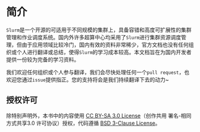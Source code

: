 # 简介

`Slurm`是一个开源的可适用于不同规模的集群上，具备容错和高度可扩展性的集群管理和作业调度系统。国内外许多超算中心均采用了`Slurm`进行集群资源调度管理，但由于应用领域比较冷门，国内有效的资料非常稀少，官方文档也没有任何组织或个人进行翻译或总结，使得`Slurm`的学习成本较高。本文档旨在为国内开发者提供一份较为完备的学习资料。  

我们欢迎任何组织或个人参与翻译，我们会尽快处理任何一个`pull request`，也欢迎您通过`issue`提供指正。您的支持将会是我们持续翻译下去的动力~

## 授权许可  

除特别声明外，本书中的内容使用 [CC BY-SA 3.0 License](https://creativecommons.org/licenses/by-sa/3.0/)（创作共用 署名-相同方式共享3.0 许可协议）授权，代码遵循 [BSD 3-Clause License](https://choosealicense.com/licenses/bsd-3-clause-clear/)。
